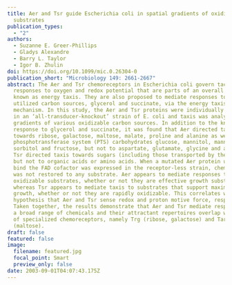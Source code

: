 ```yaml
---
title: Aer and Tsr guide Escherichia coli in spatial gradients of oxidizable
  substrates
publication_types:
  - "2"
authors:
  - Suzanne E. Greer-Phillips
  - Gladys Alexandre
  - Barry L. Taylor
  - Igor B. Zhulin
doi: https://doi.org/10.1099/mic.0.26304-0
publication_short: "Microbiology 149: 2661-2667"
abstract: The Aer and Tsr chemoreceptors in Escherichia coli govern tactic
  responses to oxygen and redox potential that are parts of an overall behaviour
  known as energy taxis. They are also proposed to mediate responses to rapidly
  utilized carbon sources, glycerol and succinate, via the energy taxis
  mechanism. In this study, the Aer and Tsr proteins were individually expressed
  in an ‘all-transducer-knockout’ strain of E. coli and taxis was analysed in
  gradients of various oxidizable carbon sources. In addition to the known
  response to glycerol and succinate, it was found that Aer directed taxis
  towards ribose, galactose, maltose, malate, proline and alanine as well as the
  phosphotransferase system (PTS) carbohydrates glucose, mannitol, mannose,
  sorbitol and fructose, but not to aspartate, glutamate, glycine and arabinose.
  Tsr directed taxis towards sugars (including those transported by the PTS),
  but not to organic acids or amino acids. When a mutated Aer protein unable to
  bind the FAD cofactor was expressed in the receptor-less strain, chemotaxis
  was not restored to any substrate. Aer appears to mediate responses to rapidly
  oxidizable substrates, whether or not they are effective growth substrates,
  whereas Tsr appears to mediate taxis to substrates that support maximal
  growth, whether or not they are rapidly oxidizable. This correlates with the
  hypothesis that Aer and Tsr sense redox and proton motive force, respectively.
  Taken together, the results demonstrate that Aer and Tsr mediate responses to
  a broad range of chemicals and their attractant repertoires overlap with those
  of specialized chemoreceptors, namely Trg (ribose, galactose) and Tar
  (maltose).
draft: false
featured: false
image:
  filename: featured.jpg
  focal_point: Smart
  preview_only: false
date: 2003-09-01T04:07:43.175Z
---
```

